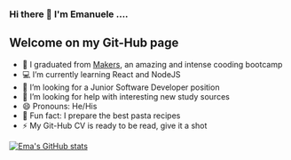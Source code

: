 ### Hi there 👋 I'm Emanuele ....

## Welcome on my Git-Hub page 



- :blue_book: I graduated from [Makers](https://www.makers.tech), an amazing and intense cooding bootcamp
- :computer: I’m currently learning React and NodeJS
- :office: I’m looking for a Junior Software Developer position
- 🤔 I’m looking for help with interesting new study sources
- 😄 Pronouns: He/His
- :spaghetti: Fun fact: I prepare the best pasta recipes
- ⚡ My Git-Hub CV is ready to be read, give it a shot

[![Ema's GitHub stats](https://github-readme-stats.vercel.app/api?username=Emanuele-20)](https://github.com/anuraghazra/github-readme-stats)
